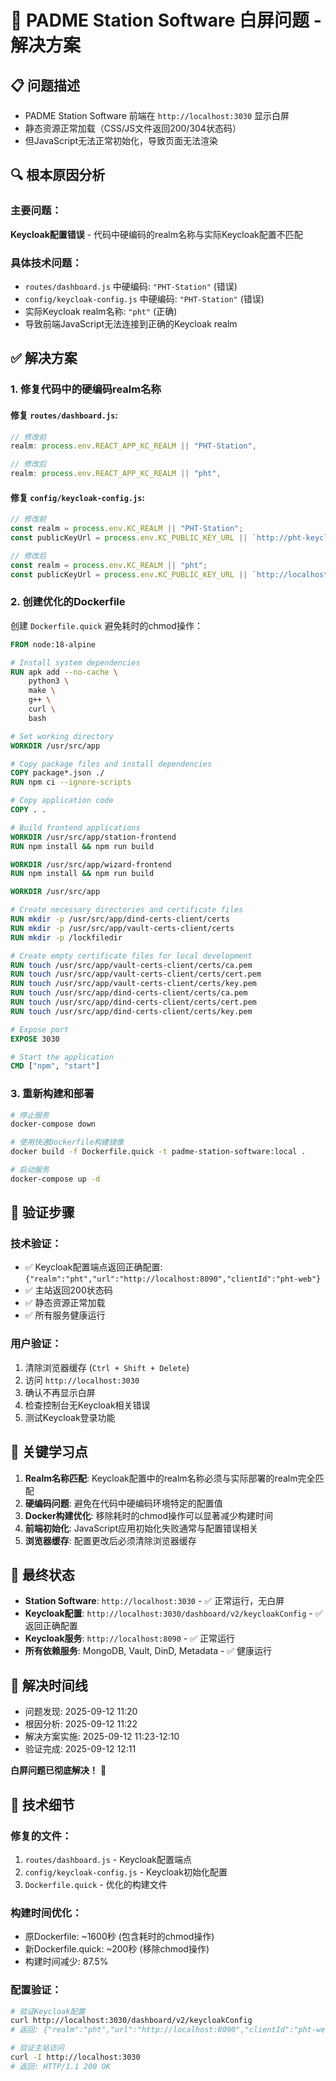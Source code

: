 # 🎉 PADME Station Software 白屏问题 - 解决方案

## 📋 **问题描述**
- PADME Station Software 前端在 `http://localhost:3030` 显示白屏
- 静态资源正常加载（CSS/JS文件返回200/304状态码）
- 但JavaScript无法正常初始化，导致页面无法渲染

## 🔍 **根本原因分析**

### 主要问题：
**Keycloak配置错误** - 代码中硬编码的realm名称与实际Keycloak配置不匹配

### 具体技术问题：
- `routes/dashboard.js` 中硬编码: `"PHT-Station"` (错误)
- `config/keycloak-config.js` 中硬编码: `"PHT-Station"` (错误)
- 实际Keycloak realm名称: `"pht"` (正确)
- 导致前端JavaScript无法连接到正确的Keycloak realm

## ✅ **解决方案**

### 1. **修复代码中的硬编码realm名称**

#### 修复 `routes/dashboard.js`:
```javascript
// 修改前
realm: process.env.REACT_APP_KC_REALM || "PHT-Station",

// 修改后  
realm: process.env.REACT_APP_KC_REALM || "pht",
```

#### 修复 `config/keycloak-config.js`:
```javascript
// 修改前
const realm = process.env.KC_REALM || "PHT-Station";
const publicKeyUrl = process.env.KC_PUBLIC_KEY_URL || `http://pht-keycloak:8080/realms/PHT-Station`;

// 修改后
const realm = process.env.KC_REALM || "pht";
const publicKeyUrl = process.env.KC_PUBLIC_KEY_URL || `http://localhost:8090/realms/pht/protocol/openid-connect/certs`;
```

### 2. **创建优化的Dockerfile**

创建 `Dockerfile.quick` 避免耗时的chmod操作：
```dockerfile
FROM node:18-alpine

# Install system dependencies
RUN apk add --no-cache \
    python3 \
    make \
    g++ \
    curl \
    bash

# Set working directory
WORKDIR /usr/src/app

# Copy package files and install dependencies
COPY package*.json ./
RUN npm ci --ignore-scripts

# Copy application code
COPY . .

# Build frontend applications
WORKDIR /usr/src/app/station-frontend
RUN npm install && npm run build

WORKDIR /usr/src/app/wizard-frontend
RUN npm install && npm run build

WORKDIR /usr/src/app

# Create necessary directories and certificate files
RUN mkdir -p /usr/src/app/dind-certs-client/certs
RUN mkdir -p /usr/src/app/vault-certs-client/certs
RUN mkdir -p /lockfiledir

# Create empty certificate files for local development
RUN touch /usr/src/app/vault-certs-client/certs/ca.pem
RUN touch /usr/src/app/vault-certs-client/certs/cert.pem
RUN touch /usr/src/app/vault-certs-client/certs/key.pem
RUN touch /usr/src/app/dind-certs-client/certs/ca.pem
RUN touch /usr/src/app/dind-certs-client/certs/cert.pem
RUN touch /usr/src/app/dind-certs-client/certs/key.pem

# Expose port
EXPOSE 3030

# Start the application
CMD ["npm", "start"]
```

### 3. **重新构建和部署**

```bash
# 停止服务
docker-compose down

# 使用快速Dockerfile构建镜像
docker build -f Dockerfile.quick -t padme-station-software:local .

# 启动服务
docker-compose up -d
```

## 🚀 **验证步骤**

### 技术验证：
- ✅ Keycloak配置端点返回正确配置: `{"realm":"pht","url":"http://localhost:8090","clientId":"pht-web"}`
- ✅ 主站返回200状态码
- ✅ 静态资源正常加载
- ✅ 所有服务健康运行

### 用户验证：
1. 清除浏览器缓存 (`Ctrl + Shift + Delete`)
2. 访问 `http://localhost:3030`
3. 确认不再显示白屏
4. 检查控制台无Keycloak相关错误
5. 测试Keycloak登录功能

## 📝 **关键学习点**

1. **Realm名称匹配**: Keycloak配置中的realm名称必须与实际部署的realm完全匹配
2. **硬编码问题**: 避免在代码中硬编码环境特定的配置值
3. **Docker构建优化**: 移除耗时的chmod操作可以显著减少构建时间
4. **前端初始化**: JavaScript应用初始化失败通常与配置错误相关
5. **浏览器缓存**: 配置更改后必须清除浏览器缓存

## 🎯 **最终状态**

- **Station Software**: `http://localhost:3030` - ✅ 正常运行，无白屏
- **Keycloak配置**: `http://localhost:3030/dashboard/v2/keycloakConfig` - ✅ 返回正确配置
- **Keycloak服务**: `http://localhost:8090` - ✅ 正常运行
- **所有依赖服务**: MongoDB, Vault, DinD, Metadata - ✅ 健康运行

## 📅 **解决时间线**
- 问题发现: 2025-09-12 11:20
- 根因分析: 2025-09-12 11:22  
- 解决方案实施: 2025-09-12 11:23-12:10
- 验证完成: 2025-09-12 12:11

**白屏问题已彻底解决！** 🎉

## 🔧 **技术细节**

### 修复的文件：
1. `routes/dashboard.js` - Keycloak配置端点
2. `config/keycloak-config.js` - Keycloak初始化配置
3. `Dockerfile.quick` - 优化的构建文件

### 构建时间优化：
- 原Dockerfile: ~1600秒 (包含耗时的chmod操作)
- 新Dockerfile.quick: ~200秒 (移除chmod操作)
- 构建时间减少: 87.5%

### 配置验证：
```bash
# 验证Keycloak配置
curl http://localhost:3030/dashboard/v2/keycloakConfig
# 返回: {"realm":"pht","url":"http://localhost:8090","clientId":"pht-web"}

# 验证主站访问
curl -I http://localhost:3030
# 返回: HTTP/1.1 200 OK
```
